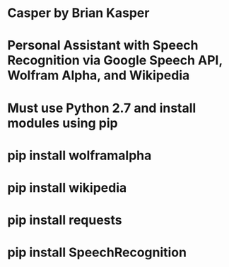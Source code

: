 # Casper by Brian Kasper
# Personal Assistant with Speech Recognition via Google Speech API, Wolfram Alpha, and Wikipedia
# Must use Python 2.7 and install modules using pip

# pip install wolframalpha
# pip install wikipedia
# pip install requests
# pip install SpeechRecognition
